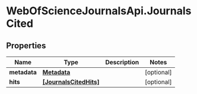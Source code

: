# WebOfScienceJournalsApi.JournalsCited

## Properties

Name | Type | Description | Notes
------------ | ------------- | ------------- | -------------
**metadata** | [**Metadata**](Metadata.md) |  | [optional] 
**hits** | [**[JournalsCitedHits]**](JournalsCitedHits.md) |  | [optional] 


